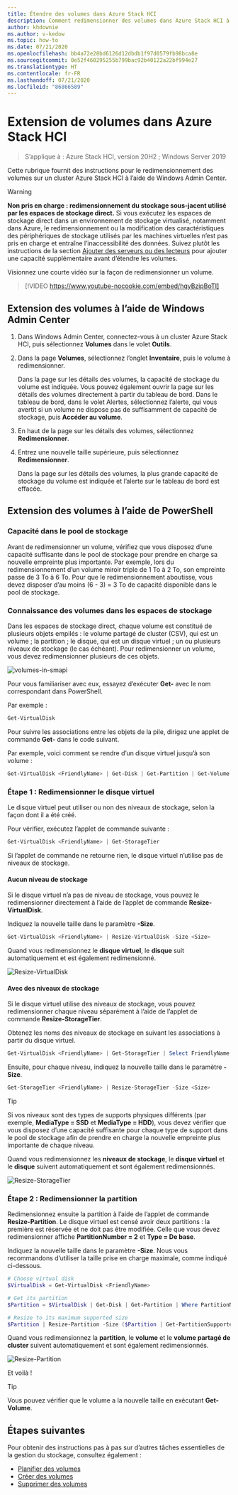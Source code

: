 ```yaml
---
title: Étendre des volumes dans Azure Stack HCI
description: Comment redimensionner des volumes dans Azure Stack HCI à l’aide de Windows Admin Center et de PowerShell.
author: khdownie
ms.author: v-kedow
ms.topic: how-to
ms.date: 07/21/2020
ms.openlocfilehash: bb4a72e28bd6126d12dbdb1f97d0579fb98bca8e
ms.sourcegitcommit: 0e52f460295255b799bac92b40122a22bf994e27
ms.translationtype: HT
ms.contentlocale: fr-FR
ms.lasthandoff: 07/21/2020
ms.locfileid: "86866589"
---
```

# <a name="extending-volumes-in-azure-stack-hci"></a>Extension de volumes dans Azure Stack HCI

> S’applique à : Azure Stack HCI, version 20H2 ; Windows Server 2019

Cette rubrique fournit des instructions pour le redimensionnement des volumes sur un cluster Azure Stack HCI à l’aide de Windows Admin Center.

> [!WARNING]
> **Non pris en charge : redimensionnement du stockage sous-jacent utilisé par les espaces de stockage direct.** Si vous exécutez les espaces de stockage direct dans un environnement de stockage virtualisé, notamment dans Azure, le redimensionnement ou la modification des caractéristiques des périphériques de stockage utilisés par les machines virtuelles n’est pas pris en charge et entraîne l’inaccessibilité des données. Suivez plutôt les instructions de la section [Ajouter des serveurs ou des lecteurs](/windows-server/storage/storage-spaces/add-nodes) pour ajouter une capacité supplémentaire avant d’étendre les volumes.

Visionnez une courte vidéo sur la façon de redimensionner un volume.

> [!VIDEO https://www.youtube-nocookie.com/embed/hqyBzipBoTI]

## <a name="extending-volumes-using-windows-admin-center"></a>Extension des volumes à l’aide de Windows Admin Center

1. Dans Windows Admin Center, connectez-vous à un cluster Azure Stack HCI, puis sélectionnez **Volumes** dans le volet **Outils**.
2. Dans la page **Volumes**, sélectionnez l’onglet **Inventaire**, puis le volume à redimensionner.

    Dans la page sur les détails des volumes, la capacité de stockage du volume est indiquée. Vous pouvez également ouvrir la page sur les détails des volumes directement à partir du tableau de bord. Dans le tableau de bord, dans le volet Alertes, sélectionnez l’alerte, qui vous avertit si un volume ne dispose pas de suffisamment de capacité de stockage, puis **Accéder au volume**.

4. En haut de la page sur les détails des volumes, sélectionnez **Redimensionner**.
5. Entrez une nouvelle taille supérieure, puis sélectionnez **Redimensionner**.

    Dans la page sur les détails des volumes, la plus grande capacité de stockage du volume est indiquée et l’alerte sur le tableau de bord est effacée.

## <a name="extending-volumes-using-powershell"></a>Extension des volumes à l’aide de PowerShell

### <a name="capacity-in-the-storage-pool"></a>Capacité dans le pool de stockage

Avant de redimensionner un volume, vérifiez que vous disposez d’une capacité suffisante dans le pool de stockage pour prendre en charge sa nouvelle empreinte plus importante. Par exemple, lors du redimensionnement d’un volume miroir triple de 1 To à 2 To, son empreinte passe de 3 To à 6 To. Pour que le redimensionnement aboutisse, vous devez disposer d’au moins (6 - 3) = 3 To de capacité disponible dans le pool de stockage.

### <a name="familiarity-with-volumes-in-storage-spaces"></a>Connaissance des volumes dans les espaces de stockage

Dans les espaces de stockage direct, chaque volume est constitué de plusieurs objets empilés : le volume partagé de cluster (CSV), qui est un volume ; la partition ; le disque, qui est un disque virtuel ; un ou plusieurs niveaux de stockage (le cas échéant). Pour redimensionner un volume, vous devez redimensionner plusieurs de ces objets.

![volumes-in-smapi](media/extend-volumes/volumes-in-smapi.png)

Pour vous familiariser avec eux, essayez d’exécuter **Get-** avec le nom correspondant dans PowerShell.

Par exemple :

```PowerShell
Get-VirtualDisk
```

Pour suivre les associations entre les objets de la pile, dirigez une applet de commande **Get-** dans le code suivant.

Par exemple, voici comment se rendre d’un disque virtuel jusqu’à son volume :

```PowerShell
Get-VirtualDisk <FriendlyName> | Get-Disk | Get-Partition | Get-Volume
```

### <a name="step-1--resize-the-virtual-disk"></a>Étape 1 : Redimensionner le disque virtuel

Le disque virtuel peut utiliser ou non des niveaux de stockage, selon la façon dont il a été créé.

Pour vérifier, exécutez l’applet de commande suivante :

```PowerShell
Get-VirtualDisk <FriendlyName> | Get-StorageTier
```

Si l’applet de commande ne retourne rien, le disque virtuel n’utilise pas de niveaux de stockage.

#### <a name="no-storage-tiers"></a>Aucun niveau de stockage

Si le disque virtuel n’a pas de niveau de stockage, vous pouvez le redimensionner directement à l’aide de l’applet de commande **Resize-VirtualDisk**.

Indiquez la nouvelle taille dans le paramètre **-Size**.

```PowerShell
Get-VirtualDisk <FriendlyName> | Resize-VirtualDisk -Size <Size>
```

Quand vous redimensionnez le **disque virtuel**, le **disque** suit automatiquement et est également redimensionné.

![Resize-VirtualDisk](media/extend-volumes/Resize-VirtualDisk.gif)

#### <a name="with-storage-tiers"></a>Avec des niveaux de stockage

Si le disque virtuel utilise des niveaux de stockage, vous pouvez redimensionner chaque niveau séparément à l’aide de l’applet de commande **Resize-StorageTier**.

Obtenez les noms des niveaux de stockage en suivant les associations à partir du disque virtuel.

```PowerShell
Get-VirtualDisk <FriendlyName> | Get-StorageTier | Select FriendlyName
```

Ensuite, pour chaque niveau, indiquez la nouvelle taille dans le paramètre **-Size**.

```PowerShell
Get-StorageTier <FriendlyName> | Resize-StorageTier -Size <Size>
```

> [!TIP]
> Si vos niveaux sont des types de supports physiques différents (par exemple, **MediaType = SSD** et **MediaType = HDD**), vous devez vérifier que vous disposez d’une capacité suffisante pour chaque type de support dans le pool de stockage afin de prendre en charge la nouvelle empreinte plus importante de chaque niveau.

Quand vous redimensionnez les **niveaux de stockage**, le **disque virtuel** et le **disque** suivent automatiquement et sont également redimensionnés.

![Resize-StorageTier](media/extend-volumes/Resize-StorageTier.gif)

### <a name="step-2--resize-the-partition"></a>Étape 2 : Redimensionner la partition

Redimensionnez ensuite la partition à l’aide de l’applet de commande **Resize-Partition**. Le disque virtuel est censé avoir deux partitions : la première est réservée et ne doit pas être modifiée. Celle que vous devez redimensionner affiche **PartitionNumber = 2** et **Type = De base**.

Indiquez la nouvelle taille dans le paramètre **-Size**. Nous vous recommandons d’utiliser la taille prise en charge maximale, comme indiqué ci-dessous.

```PowerShell
# Choose virtual disk
$VirtualDisk = Get-VirtualDisk <FriendlyName>

# Get its partition
$Partition = $VirtualDisk | Get-Disk | Get-Partition | Where PartitionNumber -Eq 2

# Resize to its maximum supported size
$Partition | Resize-Partition -Size ($Partition | Get-PartitionSupportedSize).SizeMax
```

Quand vous redimensionnez la **partition**, le **volume** et le **volume partagé de cluster** suivent automatiquement et sont également redimensionnés.

![Resize-Partition](media/extend-volumes/Resize-Partition.gif)

Et voilà !

> [!TIP]
> Vous pouvez vérifier que le volume a la nouvelle taille en exécutant **Get-Volume**.

## <a name="next-steps"></a>Étapes suivantes

Pour obtenir des instructions pas à pas sur d’autres tâches essentielles de la gestion du stockage, consultez également :

- [Planifier des volumes](../concepts/plan-volumes.md)
- [Créer des volumes](create-volumes.md)
- [Supprimer des volumes](delete-volumes.md)